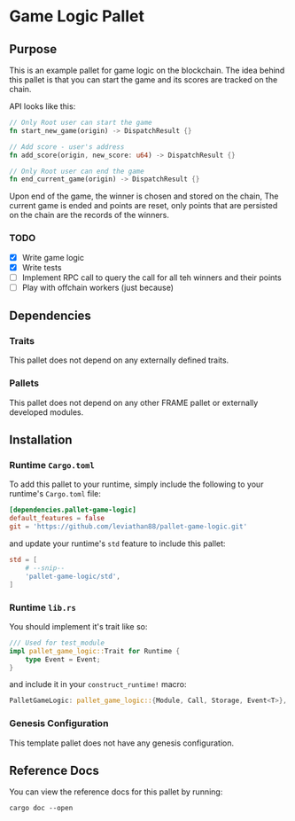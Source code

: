 # Game Logic Pallet

## Purpose

This is an example pallet for game logic on the blockchain.
The idea behind this pallet is that you can start the game and its
scores are tracked on the chain.

API looks like this:

```Rust
// Only Root user can start the game
fn start_new_game(origin) -> DispatchResult {}

// Add score - user's address
fn add_score(origin, new_score: u64) -> DispatchResult {}

// Only Root user can end the game
fn end_current_game(origin) -> DispatchResult {}
```

Upon end of the game, the winner is chosen and stored on the chain,
The current game is ended and points are reset, only points that are persisted
on the chain are the records of the winners.

### TODO
- [x] Write game logic
- [x] Write tests
- [ ] Implement RPC call to query the call for all teh winners and their points
- [ ] Play with offchain workers (just because)

## Dependencies

### Traits

This pallet does not depend on any externally defined traits.

### Pallets

This pallet does not depend on any other FRAME pallet or externally developed modules.

## Installation

### Runtime `Cargo.toml`

To add this pallet to your runtime, simply include the following to your runtime's `Cargo.toml` file:

```TOML
[dependencies.pallet-game-logic]
default_features = false
git = 'https://github.com/leviathan88/pallet-game-logic.git'
```

and update your runtime's `std` feature to include this pallet:

```TOML
std = [
    # --snip--
    'pallet-game-logic/std',
]
```

### Runtime `lib.rs`

You should implement it's trait like so:

```rust
/// Used for test_module
impl pallet_game_logic::Trait for Runtime {
	type Event = Event;
}
```

and include it in your `construct_runtime!` macro:

```rust
PalletGameLogic: pallet_game_logic::{Module, Call, Storage, Event<T>},
```

### Genesis Configuration

This template pallet does not have any genesis configuration.

## Reference Docs

You can view the reference docs for this pallet by running:

```
cargo doc --open
```
